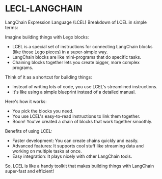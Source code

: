 # LECL-LANGCHAIN

LangChain Expression Language (LCEL)
Breakdown of LCEL in simple terms:

Imagine building things with Lego blocks:

 - LCEL is a special set of instructions for connecting LangChain blocks (like those Lego pieces) in a super-simple way.
 - LangChain blocks are like mini-programs that do specific tasks.
 - Chaining blocks together lets you create bigger, more complex programs.

 Think of it as a shortcut for building things:

 - Instead of writing lots of code, you use LCEL's streamlined instructions.
 - It's like using a simple blueprint instead of a detailed manual.

Here's how it works:

 - You pick the blocks you need.
 - You use LCEL's easy-to-read instructions to link them together.
 - Boom! You've created a chain of blocks that work together smoothly.

Benefits of using LCEL:

 - Faster development: You can create chains quickly and easily.
 - Advanced features: It supports cool stuff like streaming data and working on multiple tasks at once.
 - Easy integration: It plays nicely with other LangChain tools.

So, LCEL is like a handy toolkit that makes building things with LangChain super-fast and efficient!